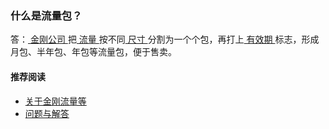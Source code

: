 ### 什么是流量包？

答：[ 金刚公司 ](https://a2zitpro.github.io/web/金刚公司)把[ 流量 ](https://a2zitpro.github.io/web/kkdatatraffic)按不同[ 尺寸 ](https://a2zitpro.github.io/web/流量包尺寸)分割为一个个包，再打上[ 有效期 ](https://a2zitpro.github.io/web/流量包有效期)标志，形成月包、半年包、年包等流量包，便于售卖。

#### 推荐阅读
- [关于金刚流量等](https://a2zitpro.github.io/web/列表-流量及相关问题)
- [问题与解答](https://a2zitpro.github.io/web/列表-问题与解答)
